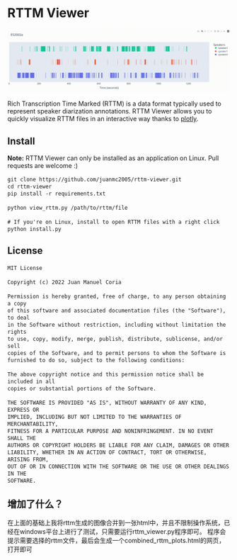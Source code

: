 # RTTM Viewer

<p align="center">
<img src="/demo.gif" title="Demo" />
</p>

Rich Transcription Time Marked (RTTM) is a data format typically used to represent speaker diarization annotations.
RTTM Viewer allows you to quickly visualize RTTM files in an interactive way thanks to [plotly](https://github.com/plotly/plotly.py).

## Install

**Note:** RTTM Viewer can only be installed as an application on Linux. Pull requests are welcome :)

```shell
git clone https://github.com/juanmc2005/rttm-viewer.git
cd rttm-viewer
pip install -r requirements.txt

python view_rttm.py /path/to/rttm/file

# If you're on Linux, install to open RTTM files with a right click
python install.py
```

## License

```
MIT License

Copyright (c) 2022 Juan Manuel Coria

Permission is hereby granted, free of charge, to any person obtaining a copy
of this software and associated documentation files (the "Software"), to deal
in the Software without restriction, including without limitation the rights
to use, copy, modify, merge, publish, distribute, sublicense, and/or sell
copies of the Software, and to permit persons to whom the Software is
furnished to do so, subject to the following conditions:

The above copyright notice and this permission notice shall be included in all
copies or substantial portions of the Software.

THE SOFTWARE IS PROVIDED "AS IS", WITHOUT WARRANTY OF ANY KIND, EXPRESS OR
IMPLIED, INCLUDING BUT NOT LIMITED TO THE WARRANTIES OF MERCHANTABILITY,
FITNESS FOR A PARTICULAR PURPOSE AND NONINFRINGEMENT. IN NO EVENT SHALL THE
AUTHORS OR COPYRIGHT HOLDERS BE LIABLE FOR ANY CLAIM, DAMAGES OR OTHER
LIABILITY, WHETHER IN AN ACTION OF CONTRACT, TORT OR OTHERWISE, ARISING FROM,
OUT OF OR IN CONNECTION WITH THE SOFTWARE OR THE USE OR OTHER DEALINGS IN THE
SOFTWARE.
```

## 增加了什么？
在上面的基础上我将rttm生成的图像合并到一张html中，并且不限制操作系统，已经在windows平台上进行了测试，只需要运行rttm_viewer.py程序即可。
程序会提示需要选择的rttm文件，最后会生成一个combined_rttm_plots.html的网页，打开即可
